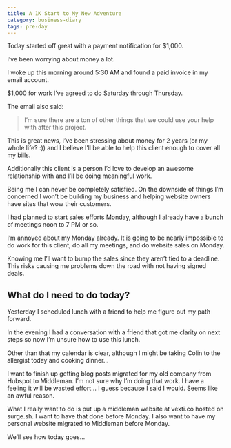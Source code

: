 ```yaml
---
title: A 1K Start to My New Adventure
category: business-diary
tags: pre-day
---
```

Today started off great with a payment notification for $1,000.

I’ve been worrying about money a lot.

I woke up this morning around 5:30 AM and found a paid invoice in my email account.

$1,000 for work I’ve agreed to do Saturday through Thursday.

The email also said:

>I’m sure there are a ton of other things that we could use your help with after this project.

This is great news, I’ve been stressing about money for 2 years (or my whole life? :)) and I believe I’ll be able to help this client enough to cover all my bills.

Additionally this client is a person I’d love to develop an awesome relationship with and I’ll be doing meaningful work.

Being me I can never be completely satisfied. On the downside of things I’m concerned I won’t be building my business and helping website owners have sites that wow their customers.

I had planned to start sales efforts Monday, although I already have a bunch of meetings noon to 7 PM or so.

I’m annoyed about my Monday already. It is going to be nearly impossible to do work for this client, do all my meetings, and do website sales on Monday.

Knowing me I’ll want to bump the sales since they aren’t tied to a deadline. This risks causing me problems down the road with not having signed deals.

## What do I need to do today?
Yesterday I scheduled lunch with a friend to help me figure out my path forward.

In the evening I had a conversation with a friend that got me clarity on next steps so now I’m unsure how to use this lunch.

Other than that my calendar is clear, although I might be taking Colin to the allergist today and cooking dinner...

I want to finish up getting blog posts migrated for my old company from Hubspot to Middleman.
I’m not sure why I’m doing that work. I have a feeling it will be wasted effort…
I guess because I said I would. Seems like an awful reason.

What I really want to do is put up a middleman website at vexti.co hosted on surge.sh. I want to have that done before Monday. I also want to have my personal website migrated to Middleman before Monday.

We’ll see how today goes...

